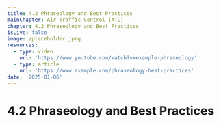 ```yaml
---
title: 4.2 Phraseology and Best Practices
mainChapter: Air Traffic Control (ATC)
chapter: 4.2 Phraseology and Best Practices
isLive: false
image: /placeholder.jpeg
resources:
  - type: video
    url: 'https://www.youtube.com/watch?v=example-phraseology'
  - type: article
    url: 'https://www.example.com/phraseology-best-practices'
date: '2025-01-06'
---
```


# 4.2 Phraseology and Best Practices
